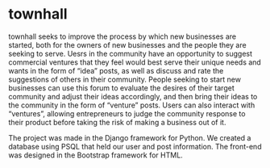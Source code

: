 # townhall

townhall seeks to improve the process by which new businesses are started, both for the owners of new businesses and the people they are seeking to serve. Uesrs in the community have an opportunity to suggest commercial ventures that they feel would best serve their unique needs and wants in the form of “idea” posts, as well as discuss and rate the suggestions of others in their community. People seeking to start new businesses can use this forum to evaluate the desires of their target community and adjust their ideas accordingly, and then bring their ideas to the community in the form of “venture” posts. Users can also interact with “ventures”, allowing entrepreneurs to judge the community response to their product before taking the risk of making a business out of it.

The project was made in the Django framework for Python. We created a database using PSQL that held our user and post information. The front-end was designed in the Bootstrap framework for HTML.
